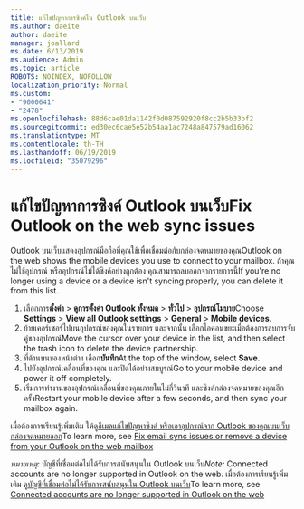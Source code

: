```yaml
---
title: แก้ไขปัญหาการซิงค์ใน Outlook บนเว็บ
ms.author: daeite
author: daeite
manager: joallard
ms.date: 6/13/2019
ms.audience: Admin
ms.topic: article
ROBOTS: NOINDEX, NOFOLLOW
localization_priority: Normal
ms.custom:
- "9000641"
- "2478"
ms.openlocfilehash: 88d6cae01da1142f0d087592920f8cc2b5b33bf2
ms.sourcegitcommit: ed30ec6cae5e52b54aa1ac7248a847579ad16062
ms.translationtype: MT
ms.contentlocale: th-TH
ms.lasthandoff: 06/19/2019
ms.locfileid: "35079296"
---
```

# <a name="fix-outlook-on-the-web-sync-issues"></a><span data-ttu-id="df9fc-102">แก้ไขปัญหาการซิงค์ Outlook บนเว็บ</span><span class="sxs-lookup"><span data-stu-id="df9fc-102">Fix Outlook on the web sync issues</span></span>

<span data-ttu-id="df9fc-103">Outlook บนเว็บแสดงอุปกรณ์มือถือที่คุณใช้เพื่อเชื่อมต่อกับกล่องจดหมายของคุณ</span><span class="sxs-lookup"><span data-stu-id="df9fc-103">Outlook on the web shows the mobile devices you use to connect to your mailbox.</span></span> <span data-ttu-id="df9fc-104">ถ้าคุณไม่ใช้อุปกรณ์ หรืออุปกรณ์ไม่ได้ซิงค์อย่างถูกต้อง คุณสามารถลบออกจากรายการนี้</span><span class="sxs-lookup"><span data-stu-id="df9fc-104">If you're no longer using a device or a device isn't syncing properly, you can delete it from this list.</span></span>

1. <span data-ttu-id="df9fc-105">เลือกการ**ตั้งค่า** > **ดูการตั้งค่า Outlook ทั้งหมด** > **ทั่วไป** > **อุปกรณ์โมบาย**</span><span class="sxs-lookup"><span data-stu-id="df9fc-105">Choose **Settings** > **View all Outlook settings** > **General** > **Mobile devices**.</span></span>
1. <span data-ttu-id="df9fc-106">ย้ายเคอร์เซอร์ไปบนอุปกรณ์ของคุณในรายการ และจากนั้น เลือกไอคอนขยะเมื่อต้องการลบการจับคู่ของอุปกรณ์</span><span class="sxs-lookup"><span data-stu-id="df9fc-106">Move the cursor over your device in the list, and then select the trash icon to delete the device partnership.</span></span>
1. <span data-ttu-id="df9fc-107">ที่ด้านบนของหน้าต่าง เลือก**บันทึก**</span><span class="sxs-lookup"><span data-stu-id="df9fc-107">At the top of the window, select **Save**.</span></span>
1. <span data-ttu-id="df9fc-108">ไปยังอุปกรณ์เคลื่อนที่ของคุณ และปิดได้อย่างสมบูรณ์</span><span class="sxs-lookup"><span data-stu-id="df9fc-108">Go to your mobile device and power it off completely.</span></span>
1. <span data-ttu-id="df9fc-109">เริ่มการทำงานของอุปกรณ์เคลื่อนที่ของคุณภายในไม่กี่วินาที และซิงค์กล่องจดหมายของคุณอีกครั้ง</span><span class="sxs-lookup"><span data-stu-id="df9fc-109">Restart your mobile device after a few seconds, and then sync your mailbox again.</span></span>

<span data-ttu-id="df9fc-110">เมื่อต้องการเรียนรู้เพิ่มเติม ให้ดู[อีเมลแก้ไขปัญหาซิงค์ หรือเอาอุปกรณ์จาก Outlook ของคุณบนเว็บกล่องจดหมายออก](https://support.office.com/article/775ed31c-05bd-4ee4-b1b3-33fad7b5b992)</span><span class="sxs-lookup"><span data-stu-id="df9fc-110">To learn more, see [Fix email sync issues or remove a device from your Outlook on the web mailbox](https://support.office.com/article/775ed31c-05bd-4ee4-b1b3-33fad7b5b992)</span></span>

<span data-ttu-id="df9fc-111">*หมายเหตุ:* บัญชีที่เชื่อมต่อไม่ได้รับการสนับสนุนใน Outlook บนเว็บ</span><span class="sxs-lookup"><span data-stu-id="df9fc-111">*Note:* Connected accounts are no longer supported in Outlook on the web.</span></span> <span data-ttu-id="df9fc-112">เมื่อต้องการเรียนรู้เพิ่มเติม ดู[บัญชีที่เชื่อมต่อไม่ได้รับการสนับสนุนใน Outlook บนเว็บ](https://support.office.com/article/5cc526bf-e928-4a99-8b9f-5e089df7d887)</span><span class="sxs-lookup"><span data-stu-id="df9fc-112">To learn more, see [Connected accounts are no longer supported in Outlook on the web](https://support.office.com/article/5cc526bf-e928-4a99-8b9f-5e089df7d887)</span></span>